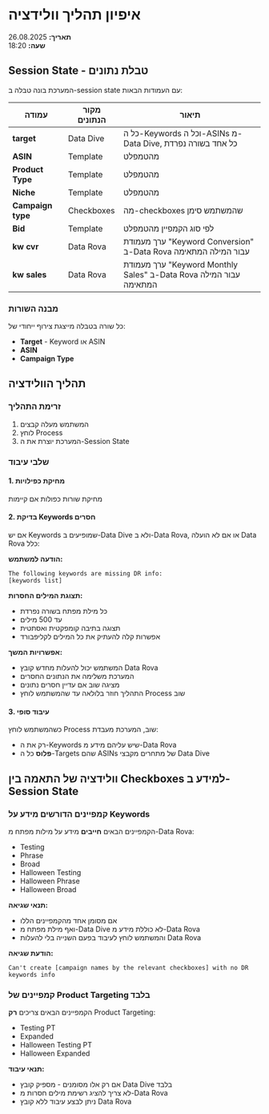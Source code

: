# איפיון תהליך וולידציה
**תאריך:** 26.08.2025  
**שעה:** 18:20

## Session State - טבלת נתונים

המערכת בונה טבלה ב-session state עם העמודות הבאות:

| עמודה | מקור הנתונים | תיאור |
|-------|---------------|--------|
| **target** | Data Dive | כל ה-Keywords וכל ה-ASINs מ-Data Dive, כל אחד בשורה נפרדת |
| **ASIN** | Template | מהטמפלט |
| **Product Type** | Template | מהטמפלט |
| **Niche** | Template | מהטמפלט |
| **Campaign type** | Checkboxes | מה-checkboxes שהמשתמש סימן |
| **Bid** | Template | לפי סוג הקמפיין מהטמפלט |
| **kw cvr** | Data Rova | ערך מעמודת "Keyword Conversion" ב-Data Rova עבור המילה המתאימה |
| **kw sales** | Data Rova | ערך מעמודת "Keyword Monthly Sales" ב-Data Rova עבור המילה המתאימה |

### מבנה השורות
כל שורה בטבלה מייצגת צירוף ייחודי של:
- **Target** - Keyword או ASIN
- **ASIN** 
- **Campaign Type**

## תהליך הוולידציה

### זרימת התהליך
1. המשתמש מעלה קבצים
2. לוחץ Process
3. המערכת יוצרת את ה-Session State

### שלבי עיבוד

#### 1. מחיקת כפילויות
מחיקת שורות כפולות אם קיימות

#### 2. בדיקת Keywords חסרים
אם יש Keywords שמופיעים ב-Data Dive ולא ב-Data Rova, או אם לא הועלה Data Rova כלל:

**הודעה למשתמש:**
```
The following keywords are missing DR info:
[keywords list]
```

**תצוגת המילים החסרות:**
- כל מילת מפתח בשורה נפרדת
- עד 500 מילים
- תצוגה בתיבה קומפקטית ואסתטית
- אפשרות קלה להעתיק את כל המילים לקליפבורד

**אפשרויות המשך:**
- המשתמש יכול להעלות מחדש קובץ Data Rova
- המערכת משלימה את הנתונים החסרים
- מציגה שוב אם עדיין חסרים נתונים
- התהליך חוזר בלולאה עד שהמשתמש לוחץ Process שוב

#### 3. עיבוד סופי
כשהמשתמש לוחץ Process שוב, המערכת מעבדת:
- רק את ה-Keywords שיש עליהם מידע מ-Data Rova
- **פלוס** כל ה-Targets שהם ASINs של מתחרים מקבצי Data Dive

## וולידציה של התאמה בין Checkboxes למידע ב-Session State

### קמפיינים הדורשים מידע על Keywords

הקמפיינים הבאים **חייבים** מידע על מילות מפתח מ-Data Rova:
- Testing
- Phrase
- Broad
- Halloween Testing
- Halloween Phrase
- Halloween Broad

**תנאי שגיאה:**
- אם מסומן אחד מהקמפיינים הללו
- ואף מילת מפתח מ-Data Dive לא כוללת מידע מ-Data Rova
- והמשתמש לוחץ לעיבוד בפעם השנייה בלי להעלות Data Rova

**הודעת שגיאה:**
```
Can't create [campaign names by the relevant checkboxes] with no DR keywords info
```

### קמפיינים של Product Targeting בלבד

הקמפיינים הבאים צריכים **רק** Product Targeting:
- Testing PT
- Expanded
- Halloween Testing PT
- Halloween Expanded

**תנאי עיבוד:**
- אם רק אלו מסומנים - מספיק קובץ Data Dive בלבד
- לא צריך להציג רשימת מילים חסרות מ-Data Rova
- ניתן לבצע עיבוד ללא קובץ Data Rova